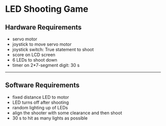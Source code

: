# LED Shooting Game
## Hardware Requirements
- servo motor
- joystick to move servo motor
- joystick switch: True statement to shoot
- score on LCD screen
- 6 LEDs to shoot down
- timer on 2*7-segment digit: 30 s

---

## Software Requirements
- fixed distance LED to motor
- LED turns off after shooting
- random lighting up of LEDs
- align the shooter with some clearance and then shoot
- 30 s to hit as many lights as possible